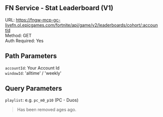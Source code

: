 ## FN Service - Stat Leaderboard (V1)

URL: https://fngw-mcp-gc-livefn.ol.epicgames.com/fortnite/api/game/v2/leaderboards/cohort/:accountId \
Method: GET \
Auth Required: Yes

## Path Parameters

`accountId`: Your Account Id <br/>
`windowId`: 'alltime' / 'weekly'

## Query Parameters

`playlist`: e.g. `pc_m0_p10` (PC - Duos)

> Has been removed ages ago.
